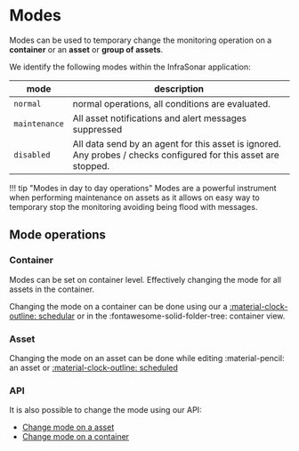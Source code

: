 # Modes

Modes can be used to temporary change the monitoring operation on a **container** or an **asset** or **group of assets**.

We identify the following modes within the InfraSonar application:

mode          | description
--------------|-----------------------------
`normal`      | normal operations, all conditions are evaluated.
`maintenance` | All asset notifications and alert messages suppressed
`disabled`    | All data send by an agent for this asset is ignored. <br>Any probes / checks configured for this asset are stopped.

!!! tip "Modes in day to day operations"
    Modes are a powerful instrument when performing maintenance on assets as it allows on easy way to temporary stop the monitoring avoiding being flood with messages.

## Mode operations

### Container

Modes can be set on container level. Effectively changing the mode for all assets in the container.

Changing the mode on a container can be done using our a [:material-clock-outline: schedular](schedule.md) or in the :fontawesome-solid-folder-tree: container view.

### Asset 

Changing the mode on an asset can be done while editing :material-pencil: an asset or [:material-clock-outline: scheduled](schedule.md)

### API

It is also possible to change the mode using our API:

* [Change mode on a asset](../../api/asset/set-mode.md)
* [Change mode on a container](../../api/container/set-mode.md)

